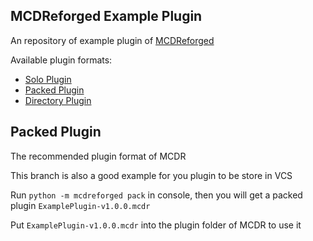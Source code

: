 MCDReforged Example Plugin
---------

An repository of example plugin of [MCDReforged](https://github.com/Fallen-Breath/MCDReforged)

Available plugin formats:

- [Solo Plugin](https://github.com/MCDReforged/MCDReforged-ExamplePlugin/tree/solo-plugin)
- [Packed Plugin](https://github.com/MCDReforged/MCDReforged-ExamplePlugin/tree/packed-plugin)
- [Directory Plugin](https://github.com/MCDReforged/MCDReforged-ExamplePlugin/tree/directory-plugin)

## Packed Plugin

The recommended plugin format of MCDR

This branch is also a good example for you plugin to be store in VCS

Run `python -m mcdreforged pack` in console, then you will get a packed plugin `ExamplePlugin-v1.0.0.mcdr`

Put `ExamplePlugin-v1.0.0.mcdr` into the plugin folder of MCDR to use it
